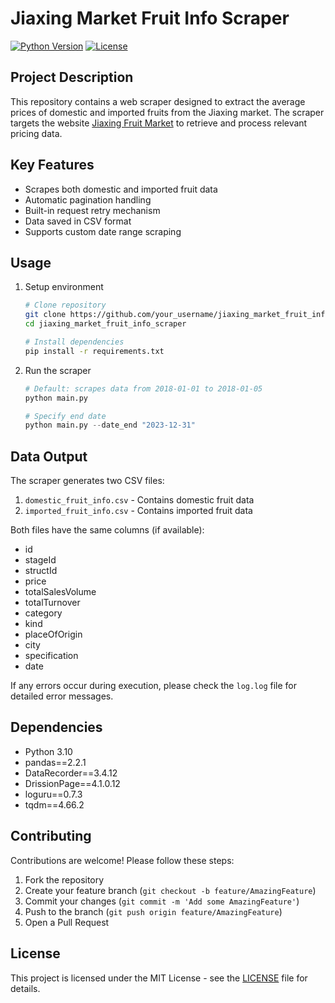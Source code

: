 # Jiaxing Market Fruit Info Scraper

[![Python Version](https://img.shields.io/badge/python-3.8+-blue.svg)](https://www.python.org/)
[![License](https://img.shields.io/badge/license-MIT-green.svg)](LICENSE)

## Project Description

This repository contains a web scraper designed to extract the average prices of domestic and imported fruits from the Jiaxing market. The scraper targets the website [Jiaxing Fruit Market](http://jxzgsgzs.com/price.html) to retrieve and process relevant pricing data.

## Key Features

- Scrapes both domestic and imported fruit data
- Automatic pagination handling
- Built-in request retry mechanism
- Data saved in CSV format
- Supports custom date range scraping

## Usage

1. Setup environment

   ```bash
   # Clone repository
   git clone https://github.com/your_username/jiaxing_market_fruit_info_scraper.git
   cd jiaxing_market_fruit_info_scraper

   # Install dependencies
   pip install -r requirements.txt
   ```

2. Run the scraper

   ```python
   # Default: scrapes data from 2018-01-01 to 2018-01-05
   python main.py

   # Specify end date
   python main.py --date_end "2023-12-31"
   ```

## Data Output

The scraper generates two CSV files:

1. `domestic_fruit_info.csv` - Contains domestic fruit data
2. `imported_fruit_info.csv` - Contains imported fruit data

Both files have the same columns (if available):

- id
- stageId
- structId
- price
- totalSalesVolume
- totalTurnover
- category
- kind
- placeOfOrigin
- city
- specification
- date

If any errors occur during execution, please check the `log.log` file for detailed error messages.

## Dependencies

- Python 3.10
- pandas==2.2.1
- DataRecorder==3.4.12
- DrissionPage==4.1.0.12
- loguru==0.7.3
- tqdm==4.66.2

## Contributing

Contributions are welcome! Please follow these steps:

1. Fork the repository
2. Create your feature branch (`git checkout -b feature/AmazingFeature`)
3. Commit your changes (`git commit -m 'Add some AmazingFeature'`)
4. Push to the branch (`git push origin feature/AmazingFeature`)
5. Open a Pull Request

## License

This project is licensed under the MIT License - see the [LICENSE](LICENSE) file for details.
